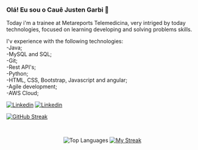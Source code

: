 ### Olá! Eu sou o Cauê Justen Garbi 👋
Today i'm a trainee at Metareports Telemedicina, very intriged by today technologies, focused on learning developing and solving problems skills.

I'v experience with the following technologies: <br>
-Java; <br>
-MySQL and SQL; <br>
-Git; <br>
-Rest API's; <br>
-Python; <br>
-HTML, CSS, Bootstrap, Javascript and angular; <br>
-Agile development; <br>
-AWS Cloud;





[![Linkedin](https://img.shields.io/badge/LinkedIn-0077B5?style=for-the-badge&logo=linkedin&logoColor=white)](https://www.linkedin.com/in/caue-justen-garbi/)
[![Linkedin](https://img.shields.io/badge/Gmail-D14836?style=for-the-badge&logo=gmail&logoColor=white)](mailto:caue.justen@hotmail.com) 

[![GitHub Streak](https://streak-stats.demolab.com/garbizada=DenverCoder1)](https://git.io/streak-stats)

<br>

<p align="center">
  <img src="https://github-readme-stats.vercel.app/api/top-langs/?username=garbizada&theme=tokyonight&hide_border=false&include_all_commits=true&count_private=true&layout=compact" alt="Top Languages" />
    <td style="border:none;"><a target="_blank" href="https://github.com/DenverCoder1/github-readme-streak-stats"><img src="https://github-readme-streak-stats.herokuapp.com?user=garbizada&theme=react&dates=8b8b8b&background=0000&hide_border=true" alt="My Streak"/></a></td>
   </tr>
</p>
